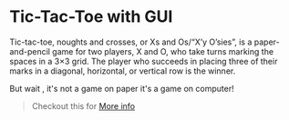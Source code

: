 # Tic-Tac-Toe with GUI

Tic-tac-toe, noughts and crosses, or Xs and Os/“X’y O’sies”, is a paper-and-pencil game for two players, X and O, who take turns marking the spaces in a 3×3 grid. The player who succeeds in placing three of their marks in a diagonal, horizontal, or vertical row is the winner.

But wait , it's not a game on paper it's a game on computer!

> Checkout this for [More info](http://tancodes.atspace.cc/tic-tac-toe.html)
